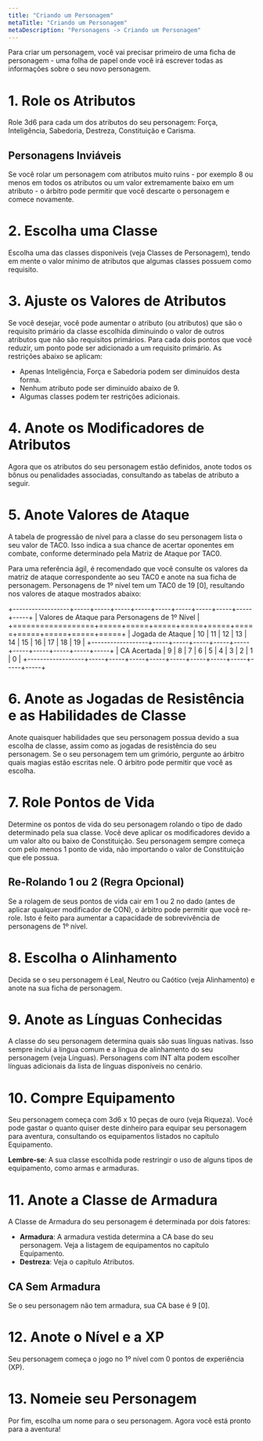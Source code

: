 ```yaml
---
title: "Criando um Personagem"
metaTitle: "Criando um Personagem"
metaDescription: "Personagens -> Criando um Personagem"
---
```


Para criar um personagem, você vai precisar primeiro de uma ficha de personagem - uma folha de papel onde você irá escrever todas as informações sobre o seu novo personagem.

# 1. Role os Atributos
Role 3d6 para cada um dos atributos do seu personagem: Força, Inteligência, Sabedoria, Destreza, Constituição e Carisma. 

## Personagens Inviáveis 
Se você rolar um personagem com atributos muito ruins - por exemplo 8 ou menos em todos os atributos ou um valor extremamente baixo em um atributo - o árbitro pode permitir que você descarte o personagem e comece novamente.

# 2. Escolha uma Classe
Escolha uma das classes disponíveis (veja Classes de Personagem), tendo em mente o valor mínimo de atributos que algumas classes possuem como requisito.

# 3. Ajuste os Valores de Atributos
Se você desejar, você pode aumentar o atributo (ou atributos) que são o requisito primário da classe escolhida diminuindo o valor de outros atributos que não são requisitos primários. Para cada dois pontos que você reduzir, um ponto pode ser adicionado a um requisito primário. As restrições abaixo se aplicam:
* Apenas Inteligência, Força e Sabedoria podem ser diminuídos desta forma.
* Nenhum atributo pode ser diminuído abaixo de 9.
* Algumas classes podem ter restrições adicionais.

# 4. Anote os Modificadores de Atributos 
Agora que os atributos do seu personagem estão definidos, anote todos os bônus ou penalidades associadas, consultando as tabelas de atributo a seguir.

# 5. Anote Valores de Ataque
A tabela de progressão de nível para a classe do seu personagem lista o seu valor de TAC0. Isso indica a sua chance de acertar oponentes em combate, conforme determinado pela Matriz de Ataque por TAC0.

Para uma referência ágil, é recomendado que você consulte os valores da matriz de ataque correspondente ao seu TAC0 e anote na sua ficha de personagem. Personagens de 1º nível tem um TAC0 de 19 [0], resultando nos valores de ataque mostrados abaixo:

+------------------+-----+-----+-----+-----+-----+-----+-----+-----+-----+-----+
| Valores de Ataque para Personagens de 1º Nível                               |
+==================+=====+=====+=====+=====+=====+=====+=====+=====+=====+=====+ 
| Jogada de Ataque | 10  | 11  | 12  | 13  | 14  | 15  | 16  | 17  | 18  | 19  |
+------------------+-----+-----+-----+-----+-----+-----+-----+-----+-----+-----+
| CA Acertada      | 9   | 8   |  7  |  6  |  5  |  4  |  3  |  2  |   1 | 0   |
+------------------+-----+-----+-----+-----+-----+-----+-----+-----+-----+-----+

# 6. Anote as Jogadas de Resistência e as Habilidades de Classe
Anote quaisquer habilidades que seu personagem possua devido a sua escolha de classe, assim como as jogadas de resistência do seu personagem. Se o seu personagem tem um grimório, pergunte ao árbitro quais magias estão escritas nele. O árbitro pode permitir que você as escolha.

# 7. Role Pontos de Vida
Determine os pontos de vida do seu personagem rolando o tipo de dado determinado pela sua classe. Você deve aplicar os modificadores devido a um valor alto ou baixo de Constituição. Seu personagem sempre começa com pelo menos 1 ponto de vida, não importando o valor de Constituição que ele possua. 

## Re-Rolando 1 ou 2 (Regra Opcional)
Se a rolagem de seus pontos de vida cair em 1 ou 2 no dado (antes de aplicar qualquer modificador de CON), o árbitro pode permitir que você re-role. Isto é feito para aumentar a capacidade de sobrevivência de personagens de 1º nível.

# 8. Escolha o Alinhamento
Decida se o seu personagem é Leal, Neutro ou Caótico (veja Alinhamento) e anote na sua ficha de personagem.

# 9. Anote as Línguas Conhecidas
A classe do seu personagem determina quais são suas línguas nativas. Isso sempre inclui a língua comum e a língua de alinhamento do seu personagem (veja Línguas). Personagens com INT alta podem escolher línguas adicionais da lista de línguas disponíveis no cenário.

# 10. Compre Equipamento
Seu personagem começa com 3d6 x 10 peças de ouro (veja Riqueza). Você pode gastar o quanto quiser deste dinheiro para equipar seu personagem para aventura, consultando os equipamentos listados no capítulo Equipamento.

**Lembre-se**: A sua classe escolhida pode restringir o uso de alguns tipos de equipamento, como armas e armaduras.

# 11. Anote a Classe de Armadura
A Classe de Armadura do seu personagem é determinada por dois fatores:
* **Armadura**: A armadura vestida determina a CA base do seu personagem. Veja a listagem de equipamentos no capítulo Equipamento.
* **Destreza**: Veja o capítulo Atributos.

## CA Sem Armadura
Se o seu personagem não tem armadura, sua CA base é 9 [0].

# 12. Anote o Nível e a XP
Seu personagem começa o jogo no 1º nível com 0 pontos de experiência (XP).

# 13. Nomeie seu Personagem
Por fim, escolha um nome para o seu personagem. Agora você está pronto para a aventura!
